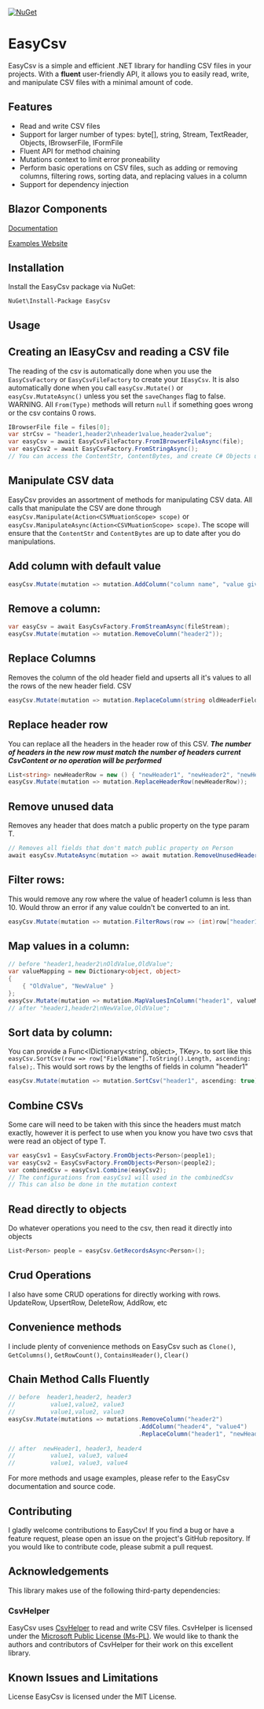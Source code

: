 [![NuGet](https://img.shields.io/nuget/dt/EasyCsv?label=NuGet%20Downloads&style=plastic)](https://www.nuget.org/packages/EasyCsv/)
# EasyCsv

EasyCsv is a simple and efficient .NET library for handling CSV files in your projects. With a **fluent** user-friendly API, it allows you to easily read, write, and manipulate CSV files with a minimal amount of code.

## Features

* Read and write CSV files
* Support for larger number of types: byte[], string, Stream, TextReader, Objects<T>, IBrowserFile, IFormFile
* Fluent API for method chaining
* Mutations context to limit error proneability
* Perform basic operations on CSV files, such as adding or removing columns, filtering rows, sorting data, and replacing values in a column
* Support for dependency injection

## Blazor Components

[Documentation](components.md)

[Examples Website](https://easycsv-components-exampleapp.s3.amazonaws.com/index.html)

## Installation

Install the EasyCsv package via NuGet:

`NuGet\Install-Package EasyCsv`

## Usage

## Creating an IEasyCsv and reading a CSV file

The reading of the csv is automatically done when you use the `EasyCsvFactory` or `EasyCsvFileFactory` to create your `IEasyCsv`. It is also automatically done when you call `easyCsv.Mutate()` or `easyCsv.MutateAsync()` unless you set the `saveChanges` flag to false. WARNING. All `From(Type)` methods will return `null` if something goes wrong or the csv contains 0 rows.

```csharp
IBrowserFile file = files[0];
var strCsv = "header1,header2\nheader1value,header2value";
var easyCsv = await EasyCsvFileFactory.FromIBrowserFileAsync(file);
var easyCsv2 = await EasyCsvFactory.FromStringAsync();
// You can access the ContentStr, ContentBytes, and create C# Objects using GetRecords<T> at this point
```
## Manipulate CSV data

EasyCsv provides an assortment of methods for manipulating CSV data. All calls that manipulate the CSV are done through `easyCsv.Manipulate(Action<CSVMuationScope> scope)` or `easyCsv.ManipulateAsync(Action<CSVMuationScope> scope)`. The scope will ensure that the `ContentStr` and `ContentBytes` are up to date after you do manipulations. 

## Add column with default value
```csharp
easyCsv.Mutate(mutation => mutation.AddColumn("column name", "value given to all rows in column/header field", upsert: true));
```
## Remove a column:
```csharp
var easyCsv = await EasyCsvFactory.FromStreamAsync(fileStream);
easyCsv.Mutate(mutation => mutation.RemoveColumn("header2"));
```
## Replace Columns
Removes the column of the old header field and upserts all it's values to all the rows of the new header field. CSV
```csharp
easyCsv.Mutate(mutation => mutation.ReplaceColumn(string oldHeaderField, string newHeaderField));
```
## Replace header row
You can replace all the headers in the header row of this CSV. ***The number of headers in the new row must match the number of headers current CsvContent or no operation will be performed***
```csharp
List<string> newHeaderRow = new () { "newHeader1", "newHeader2", "newHeader3" }
easyCsv.Mutate(mutation => mutation.ReplaceHeaderRow(newHeaderRow));
```
## Remove unused data
Removes any header that does match a public property on the type param T.
```csharp
// Removes all fields that don't match public property on Person
await easyCsv.MutateAsync(mutation => await mutation.RemoveUnusedHeadersAsync<Person>(caseInsensitive:true));
```
## Filter rows:
This would remove any row where the value of header1 column is less than 10. Would throw an error if any value couldn't be converted to an int.
```csharp
easyCsv.Mutate(mutation => mutation.FilterRows(row => (int)row["header1"] > 10));
```
## Map values in a column:
```csharp
// before "header1,header2\nOldValue,OldValue";
var valueMapping = new Dictionary<object, object>
{
    { "OldValue", "NewValue" }
};
easyCsv.Mutate(mutation => mutation.MapValuesInColumn("header1", valueMapping));
// after "header1,header2\nNewValue,OldValue";
```
## Sort data by column:
You can provide a Func<IDictionary<string, object>, TKey>. to sort like this `easyCsv.SortCsv(row => row["FieldName"].ToString().Length, ascending: false);`. This would sort rows by the lengths of fields in column "header1"
```csharp
easyCsv.Mutate(mutation => mutation.SortCsv("header1", ascending: true));
```
## Combine CSVs
Some care will need to be taken with this since the headers must match exactly, however it is perfect to use when you know you have two csvs that were read an object of type T.
```csharp
var easyCsv1 = EasyCsvFactory.FromObjects<Person>(people1);
var easyCsv2 = EasyCsvFactory.FromObjects<Person>(people2);
var combinedCsv = easyCsv1.Combine(easyCsv2); 
// The configurations from easyCsv1 will used in the combinedCsv
// This can also be done in the mutation context
```
## Read directly to objects
Do whatever operations you need to the csv, then read it directly into objects
```csharp
List<Person> people = easyCsv.GetRecordsAsync<Person>();
```
## Crud Operations

I also have some CRUD operations for directly working with rows. UpdateRow, UpsertRow, DeleteRow, AddRow, etc

## Convenience methods

I include plenty of convenience methods on EasyCsv such as `Clone()`, `GetColumns()`, `GetRowCount()`, `ContainsHeader()`, `Clear()`

## Chain Method Calls Fluently

```csharp
// before  header1,header2, header3
//          value1,value2, value3
//          value1,value2, value3
easyCsv.Mutate(mutations => mutations.RemoveColumn("header2")
                                     .AddColumn("header4", "value4")
                                     .ReplaceColumn("header1", "newHeader1"));
       
// after  newHeader1, header3, header4
//          value1, value3, value4
//          value1, value3, value4
```
For more methods and usage examples, please refer to the EasyCsv documentation and source code.

## Contributing
I gladly welcome contributions to EasyCsv! If you find a bug or have a feature request, please open an issue on the project's GitHub repository. If you would like to contribute code, please submit a pull request.

## Acknowledgements

This library makes use of the following third-party dependencies:

### CsvHelper

EasyCsv uses [CsvHelper](https://joshclose.github.io/CsvHelper/) to read and write CSV files. CsvHelper is licensed under the [Microsoft Public License (Ms-PL)](https://opensource.org/licenses/MS-PL). We would like to thank the authors and contributors of CsvHelper for their work on this excellent library.

## Known Issues and Limitations

License
EasyCsv is licensed under the MIT License.

